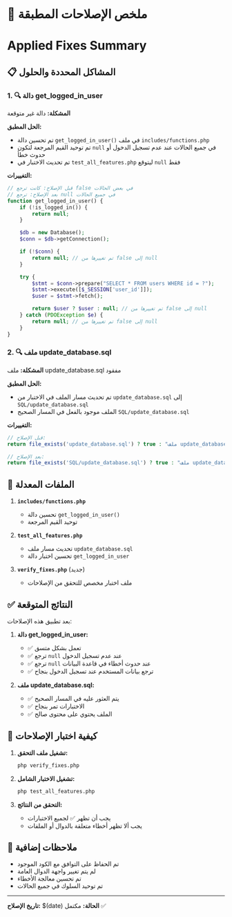 # 🔧 ملخص الإصلاحات المطبقة

# Applied Fixes Summary

## 📋 المشاكل المحددة والحلول

### 1. 🔍 دالة get_logged_in_user

**المشكلة:** دالة غير متوقعة

**الحل المطبق:**

- تم تحسين دالة `get_logged_in_user()` في ملف `includes/functions.php`
- تم توحيد القيم المرجعة لتكون `null` في جميع الحالات عند عدم تسجيل الدخول أو حدوث خطأ
- تم تحديث الاختبار في `test_all_features.php` ليتوقع `null` فقط

**التغييرات:**

```php
// قبل الإصلاح: كانت ترجع false في بعض الحالات
// بعد الإصلاح: ترجع null في جميع الحالات
function get_logged_in_user() {
    if (!is_logged_in()) {
        return null;
    }

    $db = new Database();
    $conn = $db->getConnection();

    if (!$conn) {
        return null; // تم تغييرها من false إلى null
    }

    try {
        $stmt = $conn->prepare("SELECT * FROM users WHERE id = ?");
        $stmt->execute([$_SESSION['user_id']]);
        $user = $stmt->fetch();

        return $user ? $user : null; // تم تغييرها من false إلى null
    } catch (PDOException $e) {
        return null; // تم تغييرها من false إلى null
    }
}
```

### 2. 🔍 ملف update_database.sql

**المشكلة:** ملف update_database.sql مفقود

**الحل المطبق:**

- تم تحديث مسار الملف في الاختبار من `update_database.sql` إلى `SQL/update_database.sql`
- الملف موجود بالفعل في المسار الصحيح `SQL/update_database.sql`

**التغييرات:**

```php
// قبل الإصلاح:
return file_exists('update_database.sql') ? true : "ملف update_database.sql مفقود";

// بعد الإصلاح:
return file_exists('SQL/update_database.sql') ? true : "ملف update_database.sql مفقود";
```

## 📁 الملفات المعدلة

1. **`includes/functions.php`**

   - تحسين دالة `get_logged_in_user()`
   - توحيد القيم المرجعة

2. **`test_all_features.php`**

   - تحديث مسار ملف `update_database.sql`
   - تحسين اختبار دالة `get_logged_in_user`

3. **`verify_fixes.php`** (جديد)
   - ملف اختبار مخصص للتحقق من الإصلاحات

## ✅ النتائج المتوقعة

بعد تطبيق هذه الإصلاحات:

1. **دالة get_logged_in_user:**

   - ✅ تعمل بشكل متسق
   - ✅ ترجع `null` عند عدم تسجيل الدخول
   - ✅ ترجع `null` عند حدوث أخطاء في قاعدة البيانات
   - ✅ ترجع بيانات المستخدم عند تسجيل الدخول بنجاح

2. **ملف update_database.sql:**
   - ✅ يتم العثور عليه في المسار الصحيح
   - ✅ الاختبارات تمر بنجاح
   - ✅ الملف يحتوي على محتوى صالح

## 🧪 كيفية اختبار الإصلاحات

1. **تشغيل ملف التحقق:**

   ```bash
   php verify_fixes.php
   ```

2. **تشغيل الاختبار الشامل:**

   ```bash
   php test_all_features.php
   ```

3. **التحقق من النتائج:**
   - يجب أن تظهر ✅ لجميع الاختبارات
   - يجب ألا تظهر أخطاء متعلقة بالدوال أو الملفات

## 📝 ملاحظات إضافية

- تم الحفاظ على التوافق مع الكود الموجود
- لم يتم تغيير واجهة الدوال العامة
- تم تحسين معالجة الأخطاء
- تم توحيد السلوك في جميع الحالات

---

**تاريخ الإصلاح:** $(date)
**الحالة:** مكتمل ✅
